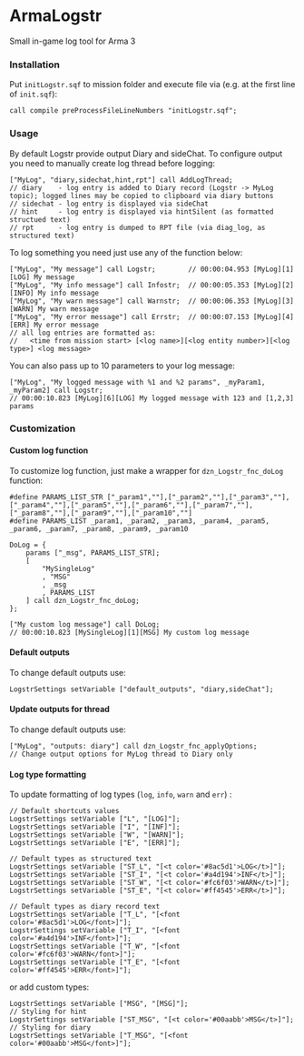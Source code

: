 # ArmaLogstr
Small in-game log tool for Arma 3

### Installation
Put `initLogstr.sqf` to mission folder and execute file via (e.g. at the first line of `init.sqf`):
```sqf
call compile preProcessFileLineNumbers "initLogstr.sqf";
```

### Usage
By default Logstr provide output Diary and sideChat. To configure output you need to manually create log thread before logging:
```sqf
["MyLog", "diary,sidechat,hint,rpt"] call AddLogThread;
// diary    - log entry is added to Diary record (Logstr -> MyLog topic); logged lines may be copied to clipboard via diary buttons
// sidechat - log entry is displayed via sideChat 
// hint     - log entry is displayed via hintSilent (as formatted structued text)
// rpt      - log entry is dumped to RPT file (via diag_log, as structured text)
```

To log something you need just use any of the function below:
```sqf
["MyLog", "My message"] call Logstr;        // 00:00:04.953 [MyLog][1][LOG] My message
["MyLog", "My info message"] call Infostr;  // 00:00:05.353 [MyLog][2][INFO] My info message
["MyLog", "My warn message"] call Warnstr;  // 00:00:06.353 [MyLog][3][WARN] My warn message
["MyLog", "My error message"] call Errstr;  // 00:00:07.153 [MyLog][4][ERR] My error message
// all log entries are formatted as:
//   <time from mission start> [<log name>][<log entity number>][<log type>] <log message>
```

You can also pass up to 10 parameters to your log message:
```sqf
["MyLog", "My logged message with %1 and %2 params", _myParam1, _myParam2] call Logstr;
// 00:00:10.823 [MyLog][6][LOG] My logged message with 123 and [1,2,3] params
```

### Customization 

#### Custom log function
To customize log function, just make a wrapper for `dzn_Logstr_fnc_doLog` function:
```sqf
#define PARAMS_LIST_STR ["_param1",""],["_param2",""],["_param3",""],["_param4",""],["_param5",""],["_param6",""],["_param7",""],["_param8",""],["_param9",""],["_param10",""]
#define PARAMS_LIST _param1, _param2, _param3, _param4, _param5, _param6, _param7, _param8, _param9, _param10

DoLog = {
    params ["_msg", PARAMS_LIST_STR];
    [
        "MySingleLog"
        , "MSG"
        , _msg
        , PARAMS_LIST
    ] call dzn_Logstr_fnc_doLog;
};

["My custom log message"] call DoLog;
// 00:00:10.823 [MySingleLog][1][MSG] My custom log message
```

#### Default outputs
To change default outputs use:
```sqf
LogstrSettings setVariable ["default_outputs", "diary,sideChat"];
```

#### Update outputs for thread
To change default outputs use:
```sqf
["MyLog", "outputs: diary"] call dzn_Logstr_fnc_applyOptions; 
// Change output options for MyLog thread to Diary only
```

#### Log type formatting
To update formatting of log types (`log`, `info`, `warn` and `err`) :
```sqf
// Default shortcuts values
LogstrSettings setVariable ["L", "[LOG]"];
LogstrSettings setVariable ["I", "[INF]"];
LogstrSettings setVariable ["W", "[WARN]"];
LogstrSettings setVariable ["E", "[ERR]"];

// Default types as structured text
LogstrSettings setVariable ["ST_L", "[<t color='#8ac5d1'>LOG</t>]"];
LogstrSettings setVariable ["ST_I", "[<t color='#a4d194'>INF</t>]"];
LogstrSettings setVariable ["ST_W", "[<t color='#fc6f03'>WARN</t>]"];
LogstrSettings setVariable ["ST_E", "[<t color='#ff4545'>ERR</t>]"];

// Default types as diary record text
LogstrSettings setVariable ["T_L", "[<font color='#8ac5d1'>LOG</font>]"];
LogstrSettings setVariable ["T_I", "[<font color='#a4d194'>INF</font>]"];
LogstrSettings setVariable ["T_W", "[<font color='#fc6f03'>WARN</font>]"];
LogstrSettings setVariable ["T_E", "[<font color='#ff4545'>ERR</font>]"];
```
or add custom types:
```sqf
LogstrSettings setVariable ["MSG", "[MSG]"];
// Styling for hint
LogstrSettings setVariable ["ST_MSG", "[<t color='#00aabb'>MSG</t>]"];
// Styling for diary
LogstrSettings setVariable ["T_MSG", "[<font color='#00aabb'>MSG</font>]"];
```
